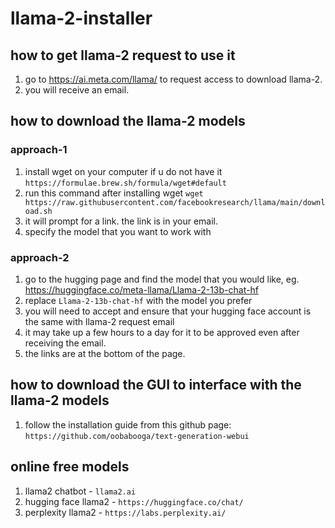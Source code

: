 # llama-2-installer

## how to get llama-2 request to use it 
1. go to https://ai.meta.com/llama/ to request access to download llama-2.
2. you will receive an email.

## how to download the llama-2 models

### approach-1
1. install wget on your computer if u do not have it `https://formulae.brew.sh/formula/wget#default`
2. run this command after installing wget `wget https://raw.githubusercontent.com/facebookresearch/llama/main/download.sh`
3. it will prompt for a link. the link is in your email.
4. specify the model that you want to work with

### approach-2
1. go to the hugging page and find the model that you would like, eg. https://huggingface.co/meta-llama/Llama-2-13b-chat-hf
2. replace `Llama-2-13b-chat-hf` with the model you prefer
3. you will need to accept and ensure that your hugging face account is the same with llama-2 request email
4. it may take up a few hours to a day for it to be approved even after receiving the email.
5. the links are at the bottom of the page.

## how to download the GUI to interface with the llama-2 models
1. follow the installation guide from this github page: `https://github.com/oobabooga/text-generation-webui`

## online free models
1. llama2 chatbot - `llama2.ai`
2. hugging face llama2 - `https://huggingface.co/chat/`
3. perplexity llama2 - `https://labs.perplexity.ai/`
